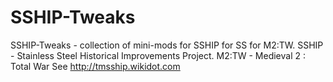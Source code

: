 # SSHIP-Tweaks
SSHIP-Tweaks - collection of mini-mods for SSHIP for SS for M2:TW.
SSHIP - Stainless Steel Historical Improvements Project.
M2:TW - Medieval 2 : Total War
See http://tmsship.wikidot.com
